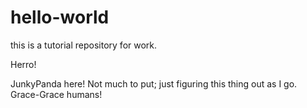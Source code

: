 # hello-world
this is a tutorial repository for work. 

Herro!

JunkyPanda here! Not much to put; just figuring this thing out as I go. Grace-Grace humans!
